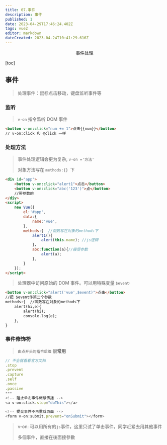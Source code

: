 ```yaml
---
title: 07.事件
description: 事件
published: 1
date: 2023-04-29T17:46:24.402Z
tags: vue2
editor: markdown
dateCreated: 2023-04-24T10:41:29.616Z
---
```


<center>事件处理</center>

[toc]



## 事件

> 处理事件：鼠标点击移动，键盘监听事件等



### 监听

> `v-on` 指令监听 DOM 事件

```html
<button v-on:click="num += 1">点击{{num}}</button>
// v-on:click 和 @click 一样
```



### 处理方法

> 事件处理逻辑会更为复杂, `v-on ='方法'`
>
> 对象方法写在 `methods:{} `下

```html
<div id="app">
	<button v-on:click="alert1">点击</button>
    <button v-on:click="abc('123')">点</button>
    //带参数的
</div>  
<script>
    new Vue({
        el:'#app',
        data:{
            name:'vue',
        },
        methods:{  //函数写在对象的methods下
            alert1(){
                alert(this.name); //js逻辑
            }，
            abc:function(a){//接受参数
        		alert(a);
    		},
        }
    });
</script>
```

> 处理器中访问原始的 DOM 事件。可以用特殊变量 `$event`·

```html
<button v-on:click="alert('vue',$event)">点击</button>
//把 $event作第二个参数
methods:{  //函数写在对象的methods下
    alert(hi,e){
        alert(hi);
        console.log(e);
    },
}
```



### 事件修饰符

> `由点开头的指令后缀`   很**常用**

```js
// 不全就看看官方文档
.stop
.prevent
.capture
.self
.once
.passive
***
<!-- 阻止单击事件继续传播 -->
<a v-on:click.stop="doThis"></a>

<!-- 提交事件不再重载页面 -->
<form v-on:submit.prevent="onSubmit"></form>
```

> v-on: 可以用所有的`js`事件，这里只试了单击事件，同学赶紧去用其他事件
>
> 多個事件，直接在後面接參數

